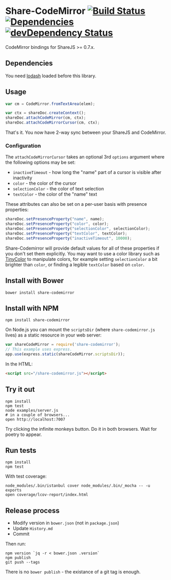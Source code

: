 # Share-CodeMirror [![Build Status](https://secure.travis-ci.org/share/share-codemirror.png)](http://travis-ci.org/share/share-codemirror) [![Dependencies](https://david-dm.org/share/share-codemirror.png)](https://david-dm.org/share/share-codemirror) [![devDependency Status](https://david-dm.org/share/share-codemirror/dev-status.png)](https://david-dm.org/share/share-codemirror#info=devDependencies)
CodeMirror bindings for ShareJS >= 0.7.x.

## Dependencies

You need [lodash](http://lodash.com/) loaded before this library.

## Usage

```javascript
var cm = CodeMirror.fromTextArea(elem);

var ctx = shareDoc.createContext();
shareDoc.attachCodeMirror(cm, ctx);
shareDoc.attachCodeMirrorCursor(cm, ctx);
```

That's it. You now have 2-way sync between your ShareJS and CodeMirror.

### Configuration

The `attachCodeMirrorCursor` takes an optional 3rd `options` argument where the
following options may be set:

* `inactiveTimeout` - how long the "name" part of a cursor is visible after inactivity
* `color` - the color of the cursor
* `selectionColor` - the color of text selection
* `textColor` - the color of the "name" text

These attributes can also be set on a per-user basis with presence properties:

```javascript
shareDoc.setPresenceProperty("name", name);
shareDoc.setPresenceProperty("color", color);
shareDoc.setPresenceProperty("selectionColor", selectionColor);
shareDoc.setPresenceProperty("textColor", textColor);
shareDoc.setPresenceProperty("inactiveTimeout", 10000);
```

Share-Codemirror will provide default values for all of these properties if you
don't set them explicitly. You may want to use a color library such as
[TinyColor](http://bgrins.github.io/TinyColor/)
to manipulate colors, for example setting `selectionColor` a bit brighter than
`color`, or finding a legible `textColor` based on `color`.

## Install with Bower

```
bower install share-codemirror
```

## Install with NPM

```
npm install share-codemirror
```

On Node.js you can mount the `scriptsDir` (where `share-codemirror.js` lives) as a static resource
in your web server:

```javascript
var shareCodeMirror = require('share-codemirror');
// This example uses express.
app.use(express.static(shareCodeMirror.scriptsDir));
```

In the HTML:

```html
<script src="/share-codemirror.js"></script>
```

## Try it out

```
npm install
npm test
node examples/server.js
# in a couple of browsers...
open http://localhost:7007
```

Try clicking the infinite monkeys button. Do it in both browsers.
Wait for poetry to appear.

## Run tests

```
npm install
npm test
```

With test coverage:

```
node_modules/.bin/istanbul cover node_modules/.bin/_mocha -- -u exports
open coverage/lcov-report/index.html
```

## Release process

* Modify version in `bower.json` (not in `package.json`)
* Update `History.md`
* Commit

Then run:

```
npm version `jq -r < bower.json .version`
npm publish
git push --tags
```

There is no `bower publish` - the existance of a git tag is enough.
